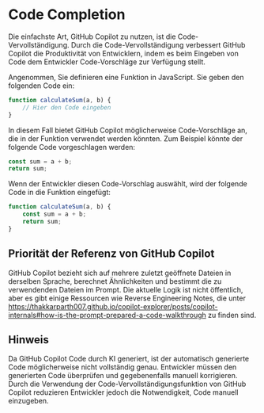 # Code Completion

Die einfachste Art, GitHub Copilot zu nutzen, ist die Code-Vervollständigung.
Durch die Code-Vervollständigung verbessert GitHub Copilot die Produktivität von Entwicklern, indem es beim Eingeben von Code dem Entwickler Code-Vorschläge zur Verfügung stellt.

Angenommen, Sie definieren eine Funktion in JavaScript. Sie geben den folgenden Code ein:

```js
function calculateSum(a, b) {
    // Hier den Code eingeben
}
```

In diesem Fall bietet GitHub Copilot möglicherweise Code-Vorschläge an, die in der Funktion verwendet werden könnten. Zum Beispiel könnte der folgende Code vorgeschlagen werden:

```js
const sum = a + b;
return sum;
```

Wenn der Entwickler diesen Code-Vorschlag auswählt, wird der folgende Code in die Funktion eingefügt:

```js
function calculateSum(a, b) {
    const sum = a + b;
    return sum;
}
```

## Priorität der Referenz von GitHub Copilot

GitHub Copilot bezieht sich auf mehrere zuletzt geöffnete Dateien in derselben Sprache, berechnet Ähnlichkeiten und bestimmt die zu verwendenden Dateien im Prompt.
Die aktuelle Logik ist nicht öffentlich, aber es gibt einige Ressourcen wie Reverse Engineering Notes, die unter https://thakkarparth007.github.io/copilot-explorer/posts/copilot-internals#how-is-the-prompt-prepared-a-code-walkthrough zu finden sind.

## Hinweis

Da GitHub Copilot Code durch KI generiert, ist der automatisch generierte Code möglicherweise nicht vollständig genau. Entwickler müssen den generierten Code überprüfen und gegebenenfalls manuell korrigieren.
Durch die Verwendung der Code-Vervollständigungsfunktion von GitHub Copilot reduzieren Entwickler jedoch die Notwendigkeit, Code manuell einzugeben.
